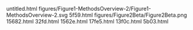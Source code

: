 untitled.html
figures/Figure1-MethodsOverview-2/Figure1-MethodsOverview-2.svg
5f59.html
figures/Figure2Beta/Figure2Beta.png
15682.html
32fd.html
1562e.html
17fe5.html
13f0c.html
5b03.html
